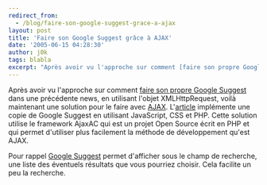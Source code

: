 ```yaml
---
redirect_from:
  - /blog/faire-son-google-suggest-grace-a-ajax
layout: post
title: 'Faire son Google Suggest grâce à AJAX'
date: '2005-06-15 04:28:30'
author: j0k
tags: blabla
excerpt: "Après avoir vu l'approche sur comment [faire son propre Google Suggest](http://www.j0k3r.net/news-faites-votre-propre-google-suggest-450.html) dans une précédente news, en utilisant l'objet XMLHttpRequest, voilà maintenant une solution pour le faire avec [AJAX](http://www.j0k3r.net/news-c-est-quoi-ajax-548.html).     \n     …"
---
```


Après avoir vu l'approche sur comment [faire son propre Google Suggest](http://www.j0k3r.net/news-faites-votre-propre-google-suggest-450.html) dans une précédente news, en utilisant l'objet XMLHttpRequest, voilà maintenant une solution pour le faire avec [AJAX](http://www.j0k3r.net/news-c-est-quoi-ajax-548.html).
L'[article](http://www.phpriot.com/d/articles/php/application-design/google-suggest-ajaxac/index.html) implémente une copie de Google Suggest en utilisant JavaScript, CSS et PHP.   Cette solution utilise le framework AjaxAC qui est un projet Open Source écrit en PHP et qui permet d'utiliser plus facilement la méthode de développement qu'est AJAX.

Pour rappel [Google Suggest](http://www.google.com/webhp?complete=1&amp;hl=en) permet d'afficher sous le champ de recherche, une liste des éventuels résultats que vous pourriez choisir. Cela facilite un peu la recherche.
